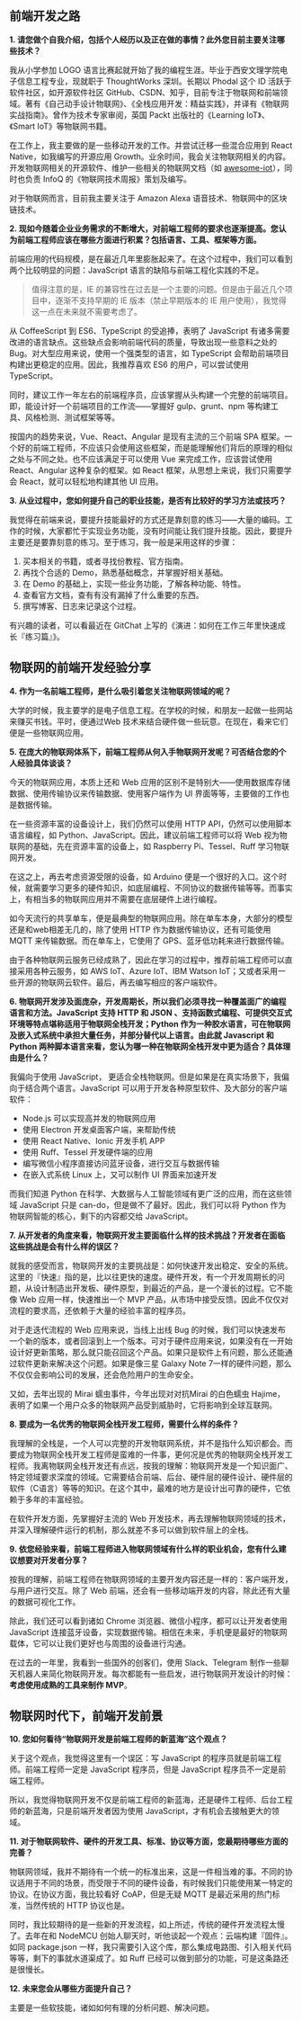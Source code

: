 前端开发之路
---

**1. 请您做个自我介绍，包括个人经历以及正在做的事情？此外您目前主要关注哪些技术？**

我从小学参加 LOGO 语言比赛起就开始了我的编程生涯。毕业于西安文理学院电子信息工程专业，现就职于 ThoughtWorks 深圳。长期以 Phodal 这个 ID 活跃于软件社区，如开源软件社区 GitHub、CSDN、知乎，目前专注于物联网和前端领域。著有《自己动手设计物联网》、《全栈应用开发：精益实践》，并译有《物联网实战指南》。曾作为技术专家审阅，英国 Packt 出版社的《Learning IoT》、《Smart IoT》等物联网书籍。

在工作上，我主要做的是一些移动开发的工作。并尝试迁移一些混合应用到 React Native，如我编写的开源应用 Growth。业余时间，我会关注物联网相关的内容。开发物联网相关的开源软件、维护一些相关的物联网文档（如 [awesome-iot](https://github.com/phodal/awesome-iot)），同时也负责 InfoQ 的《物联网技术周报》策划及编写。

对于物联网而言，目前我主要关注于 Amazon Alexa 语音技术、物联网中的区块链技术。

**2. 现如今随着企业业务需求的不断增大，对前端工程师的要求也逐渐提高。您认为前端工程师应该在哪些方面进行积累？包括语言、工具、框架等方面。**

前端应用的代码规模，是在最近几年里膨胀起来了。在这个过程中，我们可以看到两个比较明显的问题：JavaScript 语言的缺陷与前端工程化实践的不足。

> 值得注意的是，IE 的兼容性在过去是一个主要的问题。但是由于最近几个项目中，逐渐不支持早期的 IE 版本（禁止早期版本的 IE 用户使用），我觉得这一点在未来就不需要考虑了。

从 CoffeeScript 到 ES6、TypeScript 的受追捧，表明了 JavaScript 有诸多需要改进的语言缺点。这些缺点会影响前端代码的质量，导致出现一些意料之处的 Bug。对大型应用来说，使用一个强类型的语言，如 TypeScript 会帮助前端项目构建出更稳定的应用。因此，我推荐喜欢 ES6 的用户，可以尝试使用 TypeScript。

同时，建议工作一年左右的前端程序员，应该掌握从头构建一个完整的前端项目。即，能设计好一个前端项目的工作流——掌握好 gulp、grunt、npm 等构建工具、风格检测、测试框架等等。

按国内的趋势来说，Vue、React、Angular 是现有主流的三个前端 SPA 框架。一个好的前端工程师，不应该只会使用这些框架，而是能理解他们背后的原理的相似之处与不同之处。也不应该满足于可以使用 Vue 来完成工作，应该尝试使用 React、Angular 这种复杂的框架。如 React 框架，从思想上来说，我们只需要学会 React，就可以轻松地构建其他 UI 应用。

**3. 从业过程中，您如何提升自己的职业技能，是否有比较好的学习方法或技巧？**

我觉得在前端来说，要提升技能最好的方式还是靠刻意的练习——大量的编码。工作的时候，大家都忙于实现业务功能，没有时间能让我们提升技能。因此，要提升主要还是要靠刻意的练习。至于练习，我一般是采用这样的步骤：

1. 买本相关的书籍，或者寻找份教程、官方指南。
2. 再找个合适的 Demo，熟悉基础概念，并掌握好相关基础。
3. 在 Demo 的基础上，实现一些业务功能，了解各种功能、特性。
4. 查看官方文档，查有有没有漏掉了什么重要的东西。
5. 撰写博客、日志来记录这个过程。
 
有兴趣的读者，可以看最近在 GitChat 上写的《演进：如何在工作三年里快速成长『练习篇』》。 

物联网的前端开发经验分享
---

**4. 作为一名前端工程师，是什么吸引着您关注物联网领域的呢？**

大学的时候，我主要学的是电子信息工程。在学校的时候，和朋友一起做一些网站来赚买书钱。平时，便通过Web 技术来结合硬件做一些玩意。在现在，看来它们便是一些物联网应用。

**5. 在庞大的物联网体系下，前端工程师从何入手物联网开发呢？可否结合您的个人经验具体谈谈？**

今天的物联网应用，本质上还和 Web 应用的区别不是特别大——使用数据库存储数据、使用传输协议来传输数据、使用客户端作为 UI 界面等等，主要做的工作也是数据传输。

在一些资源丰富的设备设计上，我们仍然可以使用 HTTP API，仍然可以使用脚本语言编程，如 Python、JavaScript。因此，建议前端工程师可以将 Web 视为物联网的基础，先在资源丰富的设备上，如 Raspberry Pi、Tessel、Ruff 学习物联网开发。

在这之上，再去考虑资源受限的设备，如 Arduino 便是一个很好的入口。这个时候，就需要学习更多的硬件知识，如底层编程、不同协议的数据传输等等。而事实上，有相当多的物联网应用并不需要在底层硬件上进行编程。

如今天流行的共享单车，便是最典型的物联网应用。除在单车本身，大部分的模型还是和web相差无几的，除了使用 HTTP 作为数据传输协议，还有可能使用 MQTT 来传输数据。而在单车上，它使用了 GPS、蓝牙低功耗来进行数据传输。

由于各种物联网云服务已经成熟了，因此在学习的过程中，推荐前端工程师可以直接采用各种云服务，如 AWS IoT、Azure IoT、IBM Watson IoT；又或者采用一些开源的物联网云软件。最后，再去编写相应的客户端软件。

**6. 物联网开发涉及面庞杂，开发周期长，所以我们必须寻找一种覆盖面广的编程语言和方法。JavaScript 支持 HTTP 和 JSON 、支持函数式编程、可提供交互式环境等特点堪称适用于物联网全栈开发；Python 作为一种胶水语言，可在物联网及嵌入式系统中承担大量任务，并部分替代以上语言。由此就 Javascript 和 Python 两种脚本语言来看，您认为哪一种在物联网全栈开发中更为适合？具体理由是什么？**

我偏向于使用 JavaScript， 更适合全栈物联网。但是如果是在真实场景下，我偏向于结合两个语言。JavaScript 可以用于开发各种原型软件、及大部分的客户端软件： 

 - Node.js 可以实现高并发的物联网应用
 - 使用 Electron 开发桌面客户端，来帮助传统
 - 使用 React Native、Ionic 开发手机 APP
 - 使用 Ruff、Tessel 开发硬件端的应用
 - 编写微信小程序直接访问蓝牙设备，进行交互与数据传输
 - 在嵌入式系统 Linux 上，又可以制作 UI 界面来加速开发

而我们知道 Python 在科学、大数据与人工智能领域有更广泛的应用，而在这些领域 JavaScript 只是 can-do，但是做不了最好。因此，我们可以将 Python 作为物联网智能的核心，剩下的内容都交给 JavaScript。

**7. 从开发者的角度来看，物联网开发主要面临什么样的技术挑战？开发者在面临这些挑战是会有什么样的误区？**

就我的感受而言，物联网开发的主要挑战是：如何快速开发出稳定、安全的系统。这里的『快速』指的是，比以往更快的速度。硬件开发，有一个开发周期长的问题，从设计制造出开发板、硬件原型，到最近的产品，是一个漫长的过程。它不能像 Web 应用一样，快速推出一个 MVP 产品，从市场中接受反馈。因此不仅仅对流程的要求高，还依赖于大量的经验丰富的程序员。

对于走迭代流程的 Web 应用来说，当线上出线 Bug 的时候，我们可以快速发布一个新的版本，或者回滚到上一个版本。可对于硬件应用来说，如果没有在一开始设计好更新策略，那么就只能召回这个产品。如果只是软件上有问题，那么还能通过软件更新来解决这个问题。如果是像三星 Galaxy Note 7一样的硬件问题，那么不仅仅会影响公司的发展，还会危险用户的生命安全。

又如，去年出现的 Mirai 蠕虫事件，今年出现对对抗Mirai 的白色蠕虫 Hajime，表明了如果一个用户众多的物联网产品受到威胁时，它将影响到全球互联网。

**8. 要成为一名优秀的物联网全栈开发工程师，需要什么样的条件？**

我理解的全栈是，一个人可以完整的开发物联网系统，并不是指什么知识都会。而要成为物联网全栈开发工程师是蛮难的一件事，更何况是优秀的物联网全栈开发工程师。我离物联网全栈开发还有点远，按我的理解：物联网开发是一个知识面广、特定领域要求深度的领域。它需要结合前端、后台、硬件层的硬件设计、硬件层的软件（C语言）等等的知识。在这个其中，最难的地方是设计出可靠的硬件，它依赖于多年的丰富经验。

在软件开发方面，先掌握好主流的 Web 开发技术，再去理解物联网领域的技术，并深入理解硬件运行的机制，那么就差不多可以做到软件层上的全栈。

**9. 依您经验来看，前端工程师进入物联网领域有什么样的职业机会，您有什么建议想要对开发者分享？**

按我的理解，前端工程师在物联网领域的主要开发内容还是一样的：客户端开发，与用户进行交互。除了 Web 前端，还会有一些移动端开发的内容，除此还有大量的数据可视化工作。

除此，我们还可以看到诸如 Chrome 浏览器、微信小程序，都可以让开发者使用 JavaScript 连接蓝牙设备，实现数据传输。相信在未来，手机便是最好的物联网载体，它可以让我们更好也与周围的设备进行沟通。

在过去的一年里，我看到一些国外的创客们，使用 Slack、Telegram 制作一些聊天机器人来简化物联网开发。每次都能有一些启发，进行物联网开发设计的时候：**考虑使用成熟的工具来制作 MVP**。

物联网时代下，前端开发前景
---

**10. 您如何看待“物联网开发是前端工程师的新蓝海”这个观点？**

关于这个观点，我觉得这里有一个误区：写 JavaScript 的程序员就是前端工程师。前端工程师一定是 JavaScript 程序员，但是 JavaScript 程序员不一定是前端工程师。

所以，我觉得物联网开发不仅是前端工程师的新蓝海，还是硬件工程师、后台工程师的新蓝海，只是前端开发者因为使用 JavaScript，才有机会去接触更大的领域。

**11. 对于物联网软件、硬件的开发工具、标准、协议等方面，您最期待哪些方面的完善？**

物联网领域，我并不期待有一个统一的标准出来，这是一件相当难的事。不同的协议适用于不同的场景，而受限于不同的硬件设备，有时候我们只能使用某一特定的协议。在协议方面，我比较看好 CoAP，但是无疑 MQTT 是最近采用的热门标准，当然传统的 HTTP 协议也是。

同时，我比较期待的是一些新的开发流程，如上所述，传统的硬件开发流程太慢了。去年在和 NodeMCU 创始人聊天时，听他谈起一个观点：云端构建『固件』。如同 package.json 一样，我只需要引入这个库，那么集成电路图、引入相关代码等等，剩下的事就水道渠成了。如 Ruff 已经可以做到部分的功能，可是这条路还是很慢长。

**12. 未来您会从哪些方面提升自己？**

主要是一些软技能，诸如如何有理的分析问题、解决问题。

